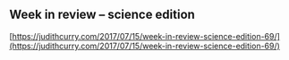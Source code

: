 ## Week in review – science edition
  
  [https://judithcurry.com/2017/07/15/week-in-review-science-edition-69/](https://judithcurry.com/2017/07/15/week-in-review-science-edition-69/)